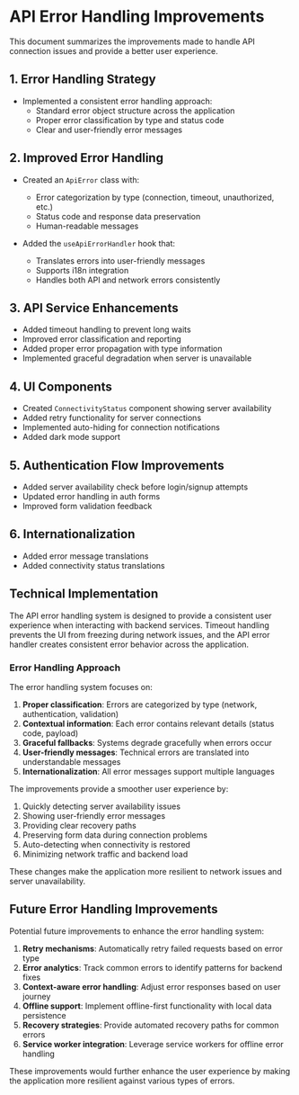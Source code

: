 # API Error Handling Improvements

This document summarizes the improvements made to handle API connection issues and provide a better user experience.

## 1. Error Handling Strategy

- Implemented a consistent error handling approach:
  - Standard error object structure across the application
  - Proper error classification by type and status code
  - Clear and user-friendly error messages

## 2. Improved Error Handling

- Created an `ApiError` class with:
  - Error categorization by type (connection, timeout, unauthorized, etc.)
  - Status code and response data preservation
  - Human-readable messages

- Added the `useApiErrorHandler` hook that:
  - Translates errors into user-friendly messages
  - Supports i18n integration
  - Handles both API and network errors consistently

## 3. API Service Enhancements

- Added timeout handling to prevent long waits
- Improved error classification and reporting
- Added proper error propagation with type information
- Implemented graceful degradation when server is unavailable

## 4. UI Components

- Created `ConnectivityStatus` component showing server availability
- Added retry functionality for server connections
- Implemented auto-hiding for connection notifications
- Added dark mode support

## 5. Authentication Flow Improvements

- Added server availability check before login/signup attempts
- Updated error handling in auth forms
- Improved form validation feedback

## 6. Internationalization

- Added error message translations
- Added connectivity status translations

## Technical Implementation

The API error handling system is designed to provide a consistent user experience when interacting with backend services. Timeout handling prevents the UI from freezing during network issues, and the API error handler creates consistent error behavior across the application.

### Error Handling Approach

The error handling system focuses on:

1. **Proper classification**: Errors are categorized by type (network, authentication, validation)
2. **Contextual information**: Each error contains relevant details (status code, payload)
3. **Graceful fallbacks**: Systems degrade gracefully when errors occur
4. **User-friendly messages**: Technical errors are translated into understandable messages
5. **Internationalization**: All error messages support multiple languages

The improvements provide a smoother user experience by:

1. Quickly detecting server availability issues
2. Showing user-friendly error messages
3. Providing clear recovery paths
4. Preserving form data during connection problems
5. Auto-detecting when connectivity is restored
6. Minimizing network traffic and backend load

These changes make the application more resilient to network issues and server unavailability.

## Future Error Handling Improvements

Potential future improvements to enhance the error handling system:

1. **Retry mechanisms**: Automatically retry failed requests based on error type
2. **Error analytics**: Track common errors to identify patterns for backend fixes
3. **Context-aware error handling**: Adjust error responses based on user journey
4. **Offline support**: Implement offline-first functionality with local data persistence
5. **Recovery strategies**: Provide automated recovery paths for common errors
6. **Service worker integration**: Leverage service workers for offline error handling

These improvements would further enhance the user experience by making the application more resilient against various types of errors.

